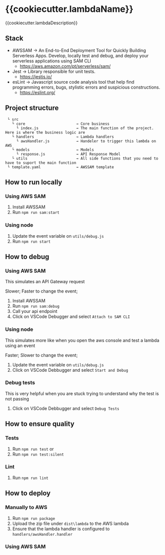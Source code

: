 # {{cookiecutter.lambdaName}}

{{cookiecutter.lambdaDescription}}

## Stack

- AWSSAM  -> An End-to-End Deployment Tool for Quickly Building Serverless Apps.
Develop, locally test and debug, and deploy your serverless applications using SAM CLI
  - https://aws.amazon.com/pt/serverless/sam/
- Jest    -> Library responsible for unit tests.
  - https://jestjs.io/
- esLint  -> Javascript source code analysis tool that help find programming errors, bugs,
stylistic errors and suspicious constructions.
  - https://eslint.org/

## Project structure

```
 └ src
   └ core                       → Core business
     └ index.js                 → The main function of the project. Here is where the business logic are
   └ handlers                   → Lambda handlers
     └ awsHandler.js            → Handeler to trigger this lambda on AWS
   └ models                     → Models
     └ response.js              → API Response Model
   └ utils                      → All side functions that you need to have to suport the main function
 └ template.yaml                → AWSSAM template
```

## How to run locally

### Using AWS SAM

1. Install AWSSAM
2. Run `npm run sam:start`  

### Using node

 1. Update the event variable on `utils/debug.js`
 2. Run `npm run start`

## How to debug

### Using AWS SAM

This simulates an API Gateway request

Slower; Faster to change the event;

1. Install AWSSAM
2. Run `npm run sam:debug`
3. Call your api endpoint
4. Click on VSCode Debugger and select `Attach to SAM CLI`

### Using node

This simulates more like when you open the aws console and test a lambda using an event

Faster; Slower to change the event;

 1. Update the event variable on `utils/debug.js`
 2. Click on VSCode Debbugger and select `Start and Debug`

### Debug tests

This is very helpful when you are stuck trying to understand why the test is not passing

1. Click on VSCode Debbugger and select `Debug Tests`

## How to ensure quality

### Tests

1. Run `npm run test`
or
1. Run `npm run test:silent`

### Lint

1. Run `npm run lint`

## How to deploy

### Manually to AWS

1. Run `npm run package`
2. Upload the zip file under `dist\lambda` to the AWS lambda
3. Ensure that the lambda handler is configured to `handlers/awsHandler.handler`

### Using AWS SAM

